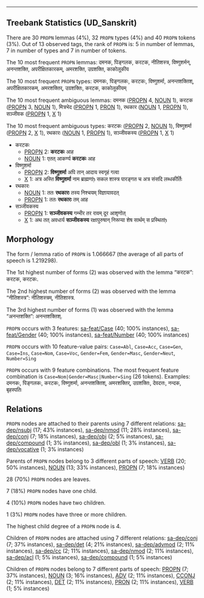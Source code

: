 

--------------------------------------------------------------------------------

## Treebank Statistics (UD_Sanskrit)

There are 30 `PROPN` lemmas (4%), 32 `PROPN` types (4%) and 40 `PROPN` tokens (3%).
Out of 13 observed tags, the rank of `PROPN` is: 5 in number of lemmas, 7 in number of types and 7 in number of tokens.

The 10 most frequent `PROPN` lemmas: दमनक, पिङ्गलक, करटक, नीतिशस्त्र, विष्णुशर्मन्, अनन्तशक्ति, अपरीक्षितकारकम्, अमरशक्ति, उग्रशक्ति, काकोलूकीय

The 10 most frequent `PROPN` types:  दमनकः, पिङ्गलकः, करटकः, विष्णुशर्मा, अनन्तशक्तिश्, अपरीक्षितकारकम्, अमरशक्तिर्, उग्रशक्तिः, करटक, काकोलूकीयम्

The 10 most frequent ambiguous lemmas: दमनक ([PROPN]() 4, [NOUN]() 1), करटक ([PROPN]() 3, [NOUN]() 1), मित्रभेद ([PROPN]() 1, [PRON]() 1), रथकार ([NOUN]() 1, [PROPN]() 1), सञ्जीवक ([PROPN]() 1, [X]() 1)

The 10 most frequent ambiguous types:  करटकः ([PROPN]() 2, [NOUN]() 1), विष्णुशर्मा ([PROPN]() 2, [X]() 1), रथकारः ([NOUN]() 1, [PROPN]() 1), सञ्जीवकस्य ([PROPN]() 1, [X]() 1)


* करटकः
  * [PROPN]() 2: <b>करटकः</b> आह
  * [NOUN]() 1: एतत् आकर्ण्य <b>करटकः</b> आह
* विष्णुशर्मा
  * [PROPN]() 2: <b>विष्णुशर्मा</b> अपि तान् आदाय स्वगृहं गत्वा
  * [X]() 1: अत्र अस्ति <b>विष्णुशर्मा</b> नाम ब्राह्मणḥ सकल शास्त्र पारङ्गत च अत्र संसदि लब्धकीर्तिः
* रथकारः
  * [NOUN]() 1: ततः <b>रथकारः</b> तस्य निश्चयम् विज्ञायावदत्
  * [PROPN]() 1: ततः <b>रथकारः</b> तम् आह
* सञ्जीवकस्य
  * [PROPN]() 1: <b>सञ्जीवकस्य</b> गम्भीर तर रावम् दूर आशृणोत्
  * [X]() 1: अथ तत् अवधार्य <b>सञ्जीवकस्य</b> रक्षापुरुषान् निरूप्या शेष सार्थम् स प्रस्थितḥ

## Morphology

The form / lemma ratio of `PROPN` is 1.066667 (the average of all parts of speech is 1.219298).

The 1st highest number of forms (2) was observed with the lemma “करटक”: करटक, करटकः.

The 2nd highest number of forms (2) was observed with the lemma “नीतिशस्त्र”: नीतिशस्त्रम्, नीतिशास्त्र.

The 3rd highest number of forms (1) was observed with the lemma “अनन्तशक्ति”: अनन्तशक्तिश्.

`PROPN` occurs with 3 features: [sa-feat/Case]() (40; 100% instances), [sa-feat/Gender]() (40; 100% instances), [sa-feat/Number]() (40; 100% instances)

`PROPN` occurs with 10 feature-value pairs: `Case=Abl`, `Case=Acc`, `Case=Gen`, `Case=Ins`, `Case=Nom`, `Case=Voc`, `Gender=Fem`, `Gender=Masc`, `Gender=Neut`, `Number=Sing`

`PROPN` occurs with 9 feature combinations.
The most frequent feature combination is `Case=Nom|Gender=Masc|Number=Sing` (26 tokens).
Examples: दमनकः, पिङ्गलकः, करटकः, विष्णुशर्मा, अनन्तशक्तिश्, अमरशक्तिर्, उग्रशक्तिः, देवदत्तः, नन्दक, बृहस्पतिः


## Relations

`PROPN` nodes are attached to their parents using 7 different relations: [sa-dep/nsubj]() (17; 43% instances), [sa-dep/nmod]() (11; 28% instances), [sa-dep/conj]() (7; 18% instances), [sa-dep/obj]() (2; 5% instances), [sa-dep/compound]() (1; 3% instances), [sa-dep/obl]() (1; 3% instances), [sa-dep/vocative]() (1; 3% instances)

Parents of `PROPN` nodes belong to 3 different parts of speech: [VERB]() (20; 50% instances), [NOUN]() (13; 33% instances), [PROPN]() (7; 18% instances)

28 (70%) `PROPN` nodes are leaves.

7 (18%) `PROPN` nodes have one child.

4 (10%) `PROPN` nodes have two children.

1 (3%) `PROPN` nodes have three or more children.

The highest child degree of a `PROPN` node is 4.

Children of `PROPN` nodes are attached using 7 different relations: [sa-dep/conj]() (7; 37% instances), [sa-dep/det]() (4; 21% instances), [sa-dep/advmod]() (2; 11% instances), [sa-dep/cc]() (2; 11% instances), [sa-dep/nmod]() (2; 11% instances), [sa-dep/acl]() (1; 5% instances), [sa-dep/compound]() (1; 5% instances)

Children of `PROPN` nodes belong to 7 different parts of speech: [PROPN]() (7; 37% instances), [NOUN]() (3; 16% instances), [ADV]() (2; 11% instances), [CCONJ]() (2; 11% instances), [DET]() (2; 11% instances), [PRON]() (2; 11% instances), [VERB]() (1; 5% instances)

